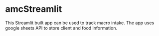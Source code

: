 # amcStreamlit
This Streamlit built app can be used to track macro intake.</n>
The app uses google sheets API to store client and food information.

